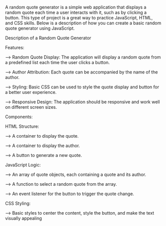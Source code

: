 A random quote generator is a simple web application that displays a random quote each time a user interacts with it, such as by clicking a button. This type of project is a great way to practice JavaScript, HTML, and CSS skills. Below is a description of how you can create a basic random quote generator using JavaScript.


Description of a Random Quote Generator


Features:

--> Random Quote Display:  The application will display a random quote from a predefined list each time the user clicks a button.

--> Author Attribution:  Each quote can be accompanied by the name of the author.

--> Styling:  Basic CSS can be used to style the quote display and button for a better user experience.

--> Responsive Design:  The application should be responsive and work well on different screen sizes.


Components:

HTML Structure:

--> A container to display the quote.

--> A container to display the author.

--> A button to generate a new quote.


JavaScript Logic:

--> An array of quote objects, each containing a quote and its author.

--> A function to select a random quote from the array.

--> An event listener for the button to trigger the quote change.


CSS Styling:

--> Basic styles to center the content, style the button, and make the text visually appealing
